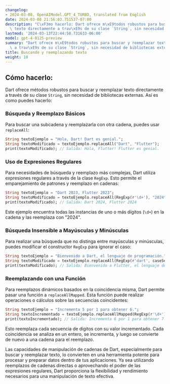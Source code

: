 ```yaml
---
changelog:
- 2024-03-08, OpenAIModel.GPT_4_TURBO, translated from English
date: 2024-03-08 21:56:03.751537-07:00
description: "C\xF3mo hacerlo: Dart ofrece m\xE9todos robustos para buscar y reemplazar\
  \ texto directamente a trav\xE9s de su clase `String`, sin necesidad de bibliotecas\u2026"
lastmod: '2024-03-13T22:44:58.731633-06:00'
model: gpt-4-0125-preview
summary: "Dart ofrece m\xE9todos robustos para buscar y reemplazar texto directamente\
  \ a trav\xE9s de su clase `String`, sin necesidad de bibliotecas externas."
title: Buscando y reemplazando texto
weight: 10
---
```


## Cómo hacerlo:
Dart ofrece métodos robustos para buscar y reemplazar texto directamente a través de su clase `String`, sin necesidad de bibliotecas externas. Así es como puedes hacerlo:

### Búsqueda y Reemplazo Básicos
Para buscar una subcadena y reemplazarla con otra cadena, puedes usar `replaceAll`:

```dart
String textoEjemplo = "Hola, Dart! Dart es genial.";
String textoModificado = textoEjemplo.replaceAll("Dart", "Flutter");
print(textoModificado); // Salida: Hola, Flutter! Flutter es genial.
```

### Uso de Expresiones Regulares
Para necesidades de búsqueda y reemplazo más complejas, Dart utiliza expresiones regulares a través de la clase `RegExp`. Esto permite el emparejamiento de patrones y reemplazo en cadenas:

```dart
String textoEjemplo = "Dart 2023, Flutter 2023";
String textoModificado = textoEjemplo.replaceAll(RegExp(r'\d+'), "2024");
print(textoModificado); // Salida: Dart 2024, Flutter 2024
```

Este ejemplo encuentra todas las instancias de uno o más dígitos (`\d+`) en la cadena y las reemplaza con "2024".

### Búsqueda Insensible a Mayúsculas y Minúsculas
Para realizar una búsqueda que no distinga entre mayúsculas y minúsculas, puedes modificar el constructor `RegExp` para ignorar el caso:

```dart
String textoEjemplo = "Bienvenido a Dart, el lenguaje de programación.";
String textoModificado = textoEjemplo.replaceAll(RegExp(r'dart', caseSensitive: false), "Flutter");
print(textoModificado); // Salida: Bienvenido a Flutter, el lenguaje de programación.
```

### Reemplazando con una Función
Para reemplazos dinámicos basados en la coincidencia misma, Dart permite pasar una función a `replaceAllMapped`. Esta función puede realizar operaciones o cálculos sobre las secuencias coincidentes:

```dart
String textoEjemplo = "Incrementa 5 por 1 para obtener 6.";
String textoIncrementado = textoEjemplo.replaceAllMapped(RegExp(r'\d+'), (Match m) => (int.parse(m[0]!) + 1).toString());
print(textoIncrementado); // Salida: Incrementa 6 por 1 para obtener 7.
```

Esto reemplaza cada secuencia de dígitos con su valor incrementado. Cada coincidencia se analiza en un entero, se incrementa, y luego se convierte de nuevo a una cadena para el reemplazo.

Las capacidades de manipulación de cadenas de Dart, especialmente para buscar y reemplazar texto, lo convierten en una herramienta potente para procesar y preparar datos dentro de tus aplicaciones. Ya sea utilizando reemplazos de cadenas directas o aprovechando el poder de las expresiones regulares, Dart proporciona la flexibilidad y rendimiento necesarios para una manipulación de texto efectiva.
